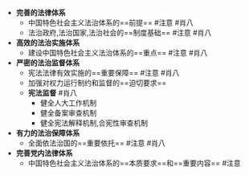 - **完善的法律体系**
	- 中国特色社会主义法治体系的==前提== #注意 #肖八
	- 法治政府,法治国家,法治社会的==制度基础== #注意 #肖八
- **高效的法治实施体系**
	- 建设中国特色社会主义法治体系的==重点== #注意 #肖八
- **严密的法治监督体系**
	- 宪法法律有效实施的==重要保障== #注意 #肖八
	- 加强对权力运行制约和监督的==迫切要求==
	- **宪法监督** #肖八 
		- 健全人大工作机制
		- 健全备案审查机制
		- 健全宪法解释机制,合宪性审查机制
- **有力的法治保障体系**
	- 全面依法治国的==重要依托== #注意 #肖八
- **完善党内法律体系**
	- 中国特色社会主义法治体系的==本质要求==和==重要内容== #注意